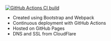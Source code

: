 [![GitHub Actions CI build](https://github.com/vaicys/www.vaicys.com/actions/workflows/deploy.yml/badge.svg)](https://github.com/vaicys/www.vaicys.com/actions/workflows/deploy.yml)

* Created using Bootstrap and Webpack
* Continuous deployment with GitHub Actions  
* Hosted on GitHub Pages
* DNS and SSL from CloudFlare
